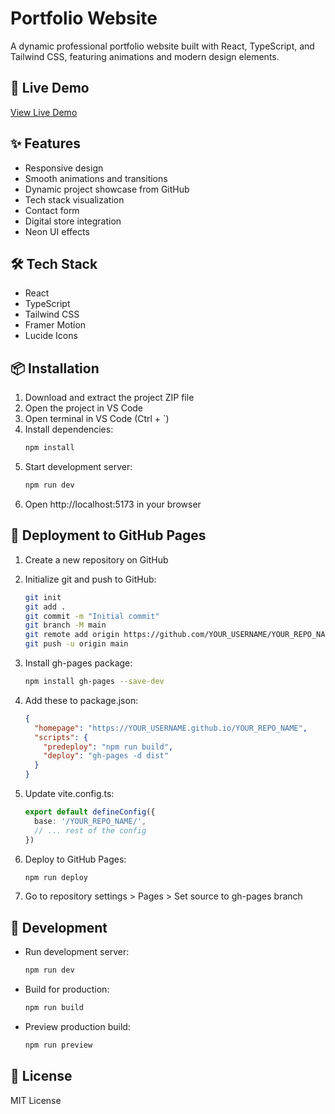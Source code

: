 # Portfolio Website

A dynamic professional portfolio website built with React, TypeScript, and Tailwind CSS, featuring animations and modern design elements.

## 🚀 Live Demo
[View Live Demo](https://kartik-singhhh03.github.io/portfolio)

## ✨ Features

- Responsive design
- Smooth animations and transitions
- Dynamic project showcase from GitHub
- Tech stack visualization
- Contact form
- Digital store integration
- Neon UI effects

## 🛠️ Tech Stack

- React
- TypeScript
- Tailwind CSS
- Framer Motion
- Lucide Icons

## 📦 Installation

1. Download and extract the project ZIP file
2. Open the project in VS Code
3. Open terminal in VS Code (Ctrl + `)
4. Install dependencies:
   ```bash
   npm install
   ```
5. Start development server:
   ```bash
   npm run dev
   ```
6. Open http://localhost:5173 in your browser

## 🚀 Deployment to GitHub Pages

1. Create a new repository on GitHub
2. Initialize git and push to GitHub:
   ```bash
   git init
   git add .
   git commit -m "Initial commit"
   git branch -M main
   git remote add origin https://github.com/YOUR_USERNAME/YOUR_REPO_NAME.git
   git push -u origin main
   ```

3. Install gh-pages package:
   ```bash
   npm install gh-pages --save-dev
   ```

4. Add these to package.json:
   ```json
   {
     "homepage": "https://YOUR_USERNAME.github.io/YOUR_REPO_NAME",
     "scripts": {
       "predeploy": "npm run build",
       "deploy": "gh-pages -d dist"
     }
   }
   ```

5. Update vite.config.ts:
   ```ts
   export default defineConfig({
     base: '/YOUR_REPO_NAME/',
     // ... rest of the config
   })
   ```

6. Deploy to GitHub Pages:
   ```bash
   npm run deploy
   ```

7. Go to repository settings > Pages > Set source to gh-pages branch

## 🔧 Development

- Run development server:
  ```bash
  npm run dev
  ```

- Build for production:
  ```bash
  npm run build
  ```

- Preview production build:
  ```bash
  npm run preview
  ```

## 📝 License

MIT License
